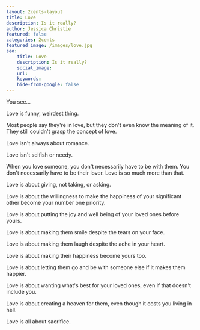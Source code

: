 ```yaml
---
layout: 2cents-layout
title: Love
description: Is it really?
author: Jessica Christie
featured: false
categories: 2cents
featured_image: /images/love.jpg
seo:
    title: Love
    description: Is it really?
    social_image:
    url:
    keywords:
    hide-from-google: false
---
```

You see...

Love is funny, weirdest thing.

Most people say they're in love, but they don't even know the meaning of it. They still couldn't grasp the concept of love.

Love isn't always about romance.

Love isn't selfish or needy.

When you love someone, you don't necessarily have to be with them. You don't necessarily have to be their lover. Love is so much more than that.

Love is about giving, not taking, or asking.

Love is about the willingness to make the happiness of your significant other become your number one priority.

Love is about putting the joy and well being of your loved ones before yours.

Love is about making them smile despite the tears on your face.

Love is about making them laugh despite the ache in your heart.

Love is about making their happiness become yours too.

Love is about letting them go and be with someone else if it makes them happier.

Love is about wanting what's best for your loved ones, even if that doesn't include you.

Love is about creating a heaven for them, even though it costs you living in hell.

Love is all about sacrifice.

&nbsp;

&nbsp;

&nbsp;
